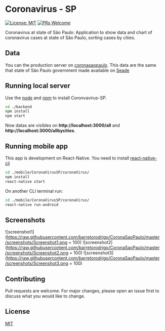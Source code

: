 # Coronavirus - SP

[![License: MIT](https://img.shields.io/badge/License-MIT-yellow.svg)](https://opensource.org/licenses/MIT)
[![PRs Welcome](https://img.shields.io/badge/PRs-welcome-brightgreen.svg?style=flat-square)](http://makeapullrequest.com) 

Coronavirus at state of São Paulo: Application to show data and chart of coronavirus cases at state of São Paulo, sorting cases by cities.

## Data

You can the production server on [coronasaopaulo](https://coronasaopaulo.herokuapp.com/). This data are the same that state of São Paulo government made available on [Seade](https://www.seade.gov.br/coronavirus/)


## Running local server

Use the [node](https://nodejs.org/en/) and [npm](https://www.npmjs.com/) to install Coronvavirus-SP.

```bash
cd ./backend
npm install
npm start
```
Now datas are visibles on **http://localhost:3000/all** and **http://localhost:3000/allbycities**.


## Running mobile app

This app is development on React-Native. You need to install [react-native-cli](https://github.com/react-native-community/cli)

```bash
cd ./mobile/CoronaVirusSP/coronaVirus/
npm install
react-native start
```

On another CLI terminal run:
```bash
cd ./mobile/CoronaVirusSP/coronaVirus/
react-native run-android
```

## Screenshots

![screenshot1](https://raw.githubusercontent.com/barretorodrigo/CoronaSaoPaulo/master/screenshots/Screenshot1.png = 100)
![screenshot2](https://raw.githubusercontent.com/barretorodrigo/CoronaSaoPaulo/master/screenshots/Screenshot2.png = 100)
![screenshot3](https://raw.githubusercontent.com/barretorodrigo/CoronaSaoPaulo/master/screenshots/Screenshot3.png = 100)

## Contributing
Pull requests are welcome. For major changes, please open an issue first to discuss what you would like to change.

## License
[MIT](https://choosealicense.com/licenses/mit/)